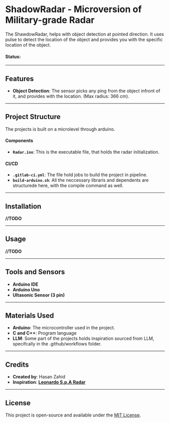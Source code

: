 # ShadowRadar - Microversion of Military-grade Radar

The ShawdowRadar, helps with object detection at pointed direction. It uses pulse to detect the location of the object and provides you with the specific location of the object.

#### Status:
---

## Features

- **Object Detection**: The sensor picks any ping from the object infront of it, and provides with the location. (Max radius: 366 cm).


---

## Project Structure

The projects is built on a microlevel through arduino.

#### Components
- **`Radar.ino`**: This is the executable file, that holds the radar initialization.

#### CI/CD
- **`.gitlab-ci.yml`**: The file hold jobs to build the project in pipeline.
- **`build-arduino.sh`**: All the neccessary libraris and dependents are structurede here, with the compile command as well.

---

## Installation

 **//TODO**

---

## Usage

 **//TODO**

---

## Tools and Sensors

- **Arduino IDE**
- **Arduino Uno**
- **Ultasonic Sensor (3 pin)**

---

## Materials Used

- **Arduino**: The microcontroller used in the project.
- **C and C++**: Program language
- **LLM**: Some part of the projects holds inspiration sourced from LLM, specifcally in the .github/workflows folder.

---

## Credits

- **Created by**: Hasan Zahid
- **Inspiration**: [**Leonardo S.p.A Radar**](https://electronics.leonardo.com/en/radars-sensors)

---

## License

This project is open-source and available under the [MIT License](LICENSE).
